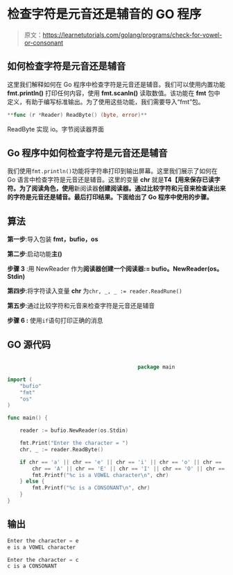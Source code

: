 # 检查字符是元音还是辅音的 GO 程序

> 原文：<https://learnetutorials.com/golang/programs/check-for-vowel-or-consonant>

## 如何检查字符是元音还是辅音

这里我们解释如何在 Go 程序中检查字符是元音还是辅音。我们可以使用内置功能 **fmt.println()** 打印任何内容，使用 **fmt.scanln()** 读取数值。该功能在 **fmt** 包中定义，有助于编写标准输出。为了使用这些功能，我们需要导入“fmt”包。

```go
**func (r *Reader) ReadByte() (byte, error)** 

```

ReadByte 实现 io。字节阅读器界面

## Go 程序中如何检查字符是元音还是辅音

我们使用`fmt.println()`功能将字符串打印到输出屏幕。这里我们展示了如何在 Go 语言中检查字符是元音还是辅音。这里的变量 **chr** 就是**T4【用来保存已读字符。为了阅读角色，使用**新阅读器**创建阅读器。通过比较字符和元音来检查读出来的字符是元音还是辅音。最后打印结果。下面给出了 Go 程序中使用的步骤。**

## 算法

**第一步**:导入包装 **fmt，bufio，os**

**第二步**:启动功能**主()**

**步骤 3** :用 NewReader 作为**阅读器创建一个阅读器:= bufio。NewReader(os。Stdin)**

**第四步**:将字符读入变量 **chr** 为`chr, _, _ := reader.ReadRune()`

**第五步**:通过比较字符和元音来检查字符是元音还是辅音

****步骤 6** :** 使用`if`语句打印正确的消息

## GO 源代码

```go

                                          package main

import (
    "bufio"
    "fmt"
    "os"
)

func main() {

    reader := bufio.NewReader(os.Stdin)

    fmt.Print("Enter the character = ")
    chr, _ := reader.ReadByte()

    if chr == 'a' || chr == 'e' || chr == 'i' || chr == 'o' || chr == 'u' ||
        chr == 'A' || chr == 'E' || chr == 'I' || chr == 'O' || chr == 'U' {
        fmt.Printf("%c is a VOWEL character\n", chr)
    } else {
        fmt.Printf("%c is a CONSONANT\n", chr)
    }
}

```

## 输出

```go
Enter the character = e
e is a VOWEL character

Enter the character = c
c is a CONSONANT 
```